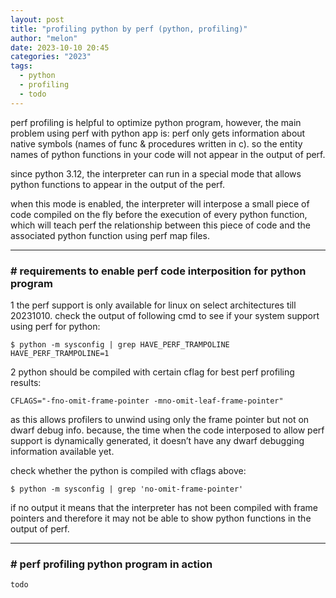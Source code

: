 ```yaml
---
layout: post
title: "profiling python by perf (python, profiling)"
author: "melon"
date: 2023-10-10 20:45
categories: "2023"
tags:
  - python
  - profiling
  - todo
---
```


perf profiling is helpful to optimize python program, however, the main problem using
perf with python app is: perf only gets information about native symbols
(names of func & procedures written in c). so the entity names of python functions
in your code will not appear in the output of perf.

since python 3.12, the interpreter can run in a special mode that allows python functions
to appear in the output of the perf.

when this mode is enabled, the interpreter will interpose a small piece of code compiled
on the fly before the execution of every python function, which will teach perf the
relationship between this piece of code and the associated python function using perf map files.

<hr>

### # requirements to enable perf code interposition for python program
1 the perf support is only available for linux on select architectures till 20231010.
check the output of following cmd to see if your system support using perf for python:
```text
$ python -m sysconfig | grep HAVE_PERF_TRAMPOLINE
HAVE_PERF_TRAMPOLINE=1
```

2 python should be compiled with certain cflag for best perf profiling results:
```text
CFLAGS="-fno-omit-frame-pointer -mno-omit-leaf-frame-pointer"
```

as this allows profilers to unwind using only the frame pointer but not on dwarf debug info.
because, the time when the code interposed to allow perf support is dynamically generated,
it doesn’t have any dwarf debugging information available yet.

check whether the python is compiled with cflags above:
```text
$ python -m sysconfig | grep 'no-omit-frame-pointer'
```

if no output it means that the interpreter has not been compiled with frame pointers and
therefore it may not be able to show python functions in the output of perf.

<hr>

### # perf profiling python program in action
```text
todo
```

